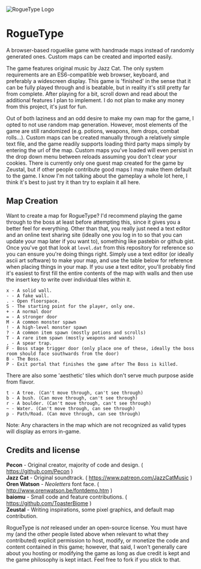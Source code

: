 ![RogueType Logo](https://leopard.hosting/dl/dhnkp/rogueType_logo.png)

# RogueType
A browser-based roguelike game with handmade maps instead of randomly generated ones. Custom maps can be created and imported easily.

The game features original music by Jazz Cat. The only system requirements are an ES6-compatible web browser, keyboard, and preferably a widescreen display. This game is 'finished' in the sense that it can be fully played through and is beatable, but in reality it's still pretty far from complete. After playing for a bit, scroll down and read about the additional features I plan to implement. I do not plan to make any money from this project, it's just for fun.

Out of both laziness and an odd desire to make my own map for the game, I opted to not use random map generation. However, most elements of the game are still randomized (e.g. potions, weapons, item drops, combat rolls...). Custom maps can be created manually through a relatively simple text file, and the game readily supports loading third party maps simply by entering the url of the map. Custom maps you've loaded will even persist in the drop down menu between reloads assuming you don't clear your cookies. There is currently only one guest map created for the game by Zeustal, but if other people contribute good maps I may make them default to the game. I know I'm not talking about the gameplay a whole lot here, I think it's best to just try it than try to explain it all here.

## Map Creation
Want to create a map for RogueType? I'd recommend playing the game through to the boss at least before attempting this, since it gives you a better feel for everything. Other than that, you really just need a text editor and an online text sharing site (ideally one you log in to so that you can update your map later if you want to), something like pastebin or github gist. Once you've got that look at `level.dat` from this repository for reference so you can ensure you're doing things right. Simply use a text editor (or ideally ascii art software) to make your map, and use the table below for reference when placing things in your map. If you use a text editor, you'll probably find it's easiest to first fill the entire contents of the map with walls and then use the insert key to write over individual tiles within it.

```
x - A solid wall.
- - A fake wall.
. - Open floorspace.
S - The starting point for the player, only one.
+ - A normal door
= - A stronger door
M - A common monster spawn
! - A high-level monster spawn
? - A common item spawn (mostly potions and scrolls)
T - A rare item spawn (mostly weapons and wands)
, - A spear trap.
F - Boss stage trigger door (only place one of these, ideally the boss room should face southwards from the door)
B - The Boss.
P - Exit portal that finishes the game after The Boss is killed.
```

There are also some 'aesthetic' tiles which don't serve much purpose aside from flavor.
```
t - A tree. (Can't move through, can't see through)
b - A bush. (Can move through, can't see through)
r - A boulder. (Can't move through, can't see through)
~ - Water. (Can't move through, can see through)
p - Path/Road. (Can move through, can see through)
```
Note: Any characters in the map which are not recognized as valid types will display as errors in-game.

## Credits and license

**Pecon** - Original creator, majority of code and design. ( https://github.com/Pecon )  
**Jazz Cat** - Original soundtrack. ( https://www.patreon.com/JazzCatMusic )  
**Oren Watson** - *Neoletters* font face. ( http://www.orenwatson.be/fontdemo.htm )  
**baiomu** - Small code and feature contributions. ( https://github.com/ToasterBiome )  
**Zeustal** - Writing inspirations, some pixel graphics, and default map contribution.  

RogueType is *not* released under an open-source license. You must have my (and the other people listed above when relevant to what they contributed) explicit permission to host, modify, or monetize the code and content contained in this game; however, that said, I won't generally care about you hosting or modifying the game as long as due credit is kept and the game philosophy is kept intact. Feel free to fork if you stick to that.
